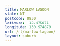 ```yaml
---
title: MARLOW LAGOON
state: NT
postcode: 0830
latitude: -12.475071
longitude: 130.974879
url: /nt/marlow-lagoon/
layout: suburb
---
```

